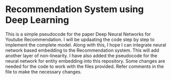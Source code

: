 # Recommendation System using Deep Learning

This is a simple pseudocode for the paper Deep Neural Networks for Youtube Recommendation. I will be updaating the code step by step to implement the complete model. Along with this, I hope I can integrate neural network based embedding to the Recommendation system. This will add another layer of non-linearity.
I have also added the pseudocode for the neural network for entity embedding into this repository. Some changes are needed for the code to work with the files provided. Refer comments in the file to make the necessary changes.
